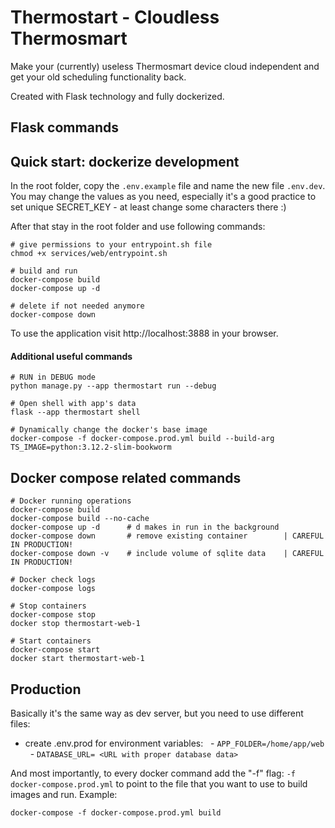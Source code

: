 # Thermostart - Cloudless Thermosmart
Make your (currently) useless Thermosmart device cloud independent and get
your old scheduling functionality back.

Created with Flask technology and fully dockerized.

## Flask commands

## Quick start: dockerize development
In the root folder, copy the `.env.example` file and name the new file `.env.dev`.
You may change the values as you need, especially it's a good practice to set
unique SECRET_KEY - at least change some characters there :)

After that stay in the root folder and use following commands:
```
# give permissions to your entrypoint.sh file
chmod +x services/web/entrypoint.sh

# build and run
docker-compose build
docker-compose up -d

# delete if not needed anymore
docker-compose down
```
To use the application visit http://localhost:3888 in your browser.

#### Additional useful commands
```
# RUN in DEBUG mode
python manage.py --app thermostart run --debug

# Open shell with app's data
flask --app thermostart shell

# Dynamically change the docker's base image
docker-compose -f docker-compose.prod.yml build --build-arg TS_IMAGE=python:3.12.2-slim-bookworm
```

## Docker compose related commands

```
# Docker running operations
docker-compose build
docker-compose build --no-cache
docker-compose up -d      # d makes in run in the background
docker-compose down       # remove existing container        | CAREFUL IN PRODUCTION!
docker-compose down -v    # include volume of sqlite data    | CAREFUL IN PRODUCTION!

# Docker check logs
docker-compose logs

# Stop containers
docker-compose stop
docker stop thermostart-web-1

# Start containers
docker-compose start
docker start thermostart-web-1
```

## Production
Basically it's the same way as dev server, but you need to use different files:
- create .env.prod for environment variables:
  - `APP_FOLDER=/home/app/web`
  - `DATABASE_URL= <URL with proper database data>`

And most importantly, to every docker command add the "-f" flag: `-f docker-compose.prod.yml`
to point to the file that you want to use to build images and run. Example:
```
docker-compose -f docker-compose.prod.yml build
```